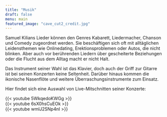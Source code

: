 ```yaml
---
title: "Musik"
draft: false
menu: main
featured_image: "cave_cut2_credit.jpg"
---
```


Samuel Kilians Lieder können den Genres Kabarett, Liedermacher, Chanson und Comedy zugeordnet werden. Sie beschäftigen sich oft mit alltäglichen Leidensthemen wie Onlinedating, Erektionsproblemen oder Autos, die nicht blinken. Aber auch vor berührenden Liedern über gescheiterte Beziehungen oder die Flucht aus dem Alltag macht er nicht Halt.

Das Instrument seiner Wahl ist das Klavier, doch auch der Griff zur Gitarre ist bei seinen Konzerten keine Seltenheit. Darüber hinaus kommen die ikonische Nasenflöte und weitere Überraschungsinstrumente zum Einsatz.

Hier findet sich eine Auswahl von Live-Mitschnitten seiner Konzerte:

{{< youtube 5WkqedoKWGg >}}
&nbsp;  
{{< youtube 6sX0hsCuEOk >}}
&nbsp;  
{{< youtube wmlJ2SNp4nI >}}
